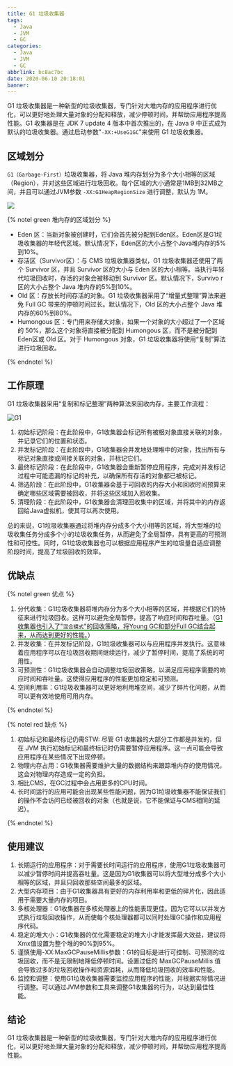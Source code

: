 ```yaml
---
title: G1 垃圾收集器
tags:
  - Java
  - JVM
  - GC
categories:
  - Java
  - JVM
  - GC
abbrlink: bc8ac7bc
date: 2020-06-10 20:18:01
banner:
---
```


G1 垃圾收集器是一种新型的垃圾收集器，专门针对大堆内存的应用程序进行优化，可以更好地处理大量对象的分配和释放，减少停顿时间，并帮助应用程序提高性能。G1 收集器是在 JDK 7 update 4 版本中首次推出的，在 Java 9 中正式成为默认的垃圾收集器。通过启动参数"`-XX:+UseG1GC`"来使用 G1 垃圾收集器。

## 区域划分

`G1（Garbage-First）`垃圾收集器，将 Java 堆内存划分为多个大小相等的区域（Region），并对这些区域进行垃圾回收。每个区域的大小通常是1MB到32MB之间，并且可以通过JVM参数 `-XX:G1HeapRegionSize` 进行调整，默认为 1M。

![](https://imgconvert.csdnimg.cn/aHR0cHM6Ly91cGxvYWQtaW1hZ2VzLmppYW5zaHUuaW8vdXBsb2FkX2ltYWdlcy82MjcxMzc2LWNkMDIwOWM0YTNiZWRiNzUucG5n?x-oss-process=image/format,png)

{% notel green 堆内存的区域划分 %}

- Eden 区：当新对象被创建时，它们会首先被分配到Eden区。Eden区是G1垃圾收集器的年轻代区域。默认情况下，Eden区的大小占整个Java堆内存的5%到10%。
- 存活区（Survivor区）：与 CMS 垃圾收集器类似，G1 垃圾收集器还使用了两个 Survivor 区，并且 Survivor 区的大小与 Eden 区的大小相等。当执行年轻代垃圾回收时，存活的对象会被移动到 Survivor 区。默认情况下，Survivo r区的大小占整个 Java 堆内存的5%到10%。
- Old 区：存放长时间存活的对象。G1 垃圾收集器采用了“增量式整理”算法来避免 Full GC 带来的停顿时间过长。默认情况下，Old 区的大小占整个 Java 堆内存的60%到80%。
- Humongous 区：专门用来存储大对象，如果一个对象的大小超过了一个区域的 50%，那么这个对象将直接被分配到 Humongous 区，而不是被分配到 Eden区或 Old 区。对于 Humongous 对象，G1 垃圾收集器将使用“复制”算法进行垃圾回收。

{% endnotel %}

## 工作原理

G1 垃圾收集器采用“复制和标记整理”两种算法来回收内存，主要工作流程：

![G1](https://imgconvert.csdnimg.cn/aHR0cDovL3BpY3R1cmUudGp0dWxvbmcudG9wL0NNUyVFNiU5NCVCNiVFOSU5QiU4NiVFNSU5OSVBOC5qcGc?x-oss-process=image/format,png)

1. 初始标记阶段：在此阶段中，G1收集器会标记所有被根对象直接关联的对象，并记录它们的位置和状态。
2. 并发标记阶段：在此阶段中，G1收集器会并发地处理堆中的对象，找出所有与标记对象直接或间接关联的对象，并标记它们。
3. 最终标记阶段：在此阶段中，G1收集器会重新暂停应用程序，完成对并发标记过程中可能遗漏的标记的补充，以确保所有存活的对象都已被标记。
4. 筛选阶段：在此阶段中，G1收集器会基于可回收的内存大小和回收时间预算来确定哪些区域需要被回收，并将这些区域加入回收集。
5. 清理阶段：在此阶段中，G1收集器会清理回收集中的区域，并将其中的内存返回给Java虚拟机，使其可以再次使用。

总的来说，G1垃圾收集器通过将堆内存分成多个大小相等的区域，将大型堆的垃圾收集任务分成多个小的垃圾收集任务，从而避免了全局暂停，具有更高的可预测性和可控性。同时，G1垃圾收集器也可以根据应用程序产生的垃圾量自适应调整阶段时间，提高了垃圾回收的效率。

## 优缺点

{% notel green 优点 %}

1. 分代收集：G1垃圾收集器将堆内存分为多个大小相等的区域，并根据它们的特征来进行垃圾回收。这样可以避免全局暂停，提高了响应时间和吞吐量。（<span style="border-bottom: 2px solid green">G1 收集器也引入了"`混合模式`"的回收策略，将Young GC和部分Full GC结合起来，从而达到更好的性能。</span>）
2. 并发收集：在并发标记阶段，G1垃圾收集器可以与应用程序并发执行。这意味着应用程序可以在垃圾回收期间继续运行，减少了暂停时间，提高了系统的可用性。
3. 可预测性：G1垃圾收集器会自动调整垃圾回收策略，以满足应用程序需要的响应时间和吞吐量。这使得应用程序的性能更加稳定和可预测。
4. 空间利用率：G1垃圾收集器可以更好地利用堆空间，减少了碎片化问题，从而可以更有效地使用可用内存。

{% endnotel %}

{% notel red 缺点 %}

1. 初始标记和最终标记仍需STW: 尽管 G1 收集器的大部分工作都是并发的，但在 JVM 执行初始标记和最终标记时仍需要暂停应用程序。这一点可能会导致应用程序在某些情况下出现停顿。
2. 物理内存占用：G1收集器需要维护大量的数据结构来跟踪堆内存的使用情况，这会对物理内存造成一定的负担。
3. 相比CMS，在GC过程中会占用更多的CPU时间。
4. 长时间运行的应用可能会出现某些性能问题，因为G1垃圾收集器不能保证我们的操作不会访问已经被回收的对象（也就是说，它不能保证与CMS相同的延迟）。

{% endnotel %}

## 使用建议

1. 长期运行的应用程序：对于需要长时间运行的应用程序，使用G1垃圾收集器可以减少暂停时间并提高吞吐量。这是因为G1收集器可以将大型堆分成多个大小相等的区域，并且只回收那些空间最多的区域。
2. 大型内存项目：由于G1收集器具有更好的内存利用率和更低的碎片化，因此适用于需要大量内存的项目。
3. 多核处理器：G1收集器在多核处理器上的性能表现更佳。因为它可以以并发方式执行垃圾回收操作，从而使每个核处理器都可以同时处理GC操作和应用程序代码。
4. 稳定的堆大小：G1收集器的优化需要稳定的堆大小才能发挥最大效益，建议将Xmx值设置为整个堆的90%到95%。
5. 谨慎使用-XX:MaxGCPauseMillis参数：G1的目标是进行可控制、可预测的垃圾回收，而不是无限制地降低停顿时间。设置过低的 MaxGCPauseMillis 值会导致过多的垃圾回收操作和资源消耗，从而降低垃圾回收的效率和性能。
6. 监控和调整：使用G1垃圾收集器需要监控应用程序的性能，并根据实际情况进行调整。可以通过JVM参数和工具来调整G1收集器的行为，以达到最佳性能。

## 结论

G1 垃圾收集器是一种新型的垃圾收集器，专门针对大堆内存的应用程序进行优化，可以更好地处理大量对象的分配和释放，减少停顿时间，并帮助应用程序提高性能。
